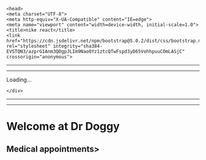 <!DOCTYPE html>
<html lang="en">

    <head>
    <meta charset="UTF-8">
    <meta http-equiv="X-UA-Compatible" content="IE=edge">
    <meta name="viewport" content="width=device-width, initial-scale=1.0">
    <title>nike react</title>
    <link href="https://cdn.jsdelivr.net/npm/bootstrap@5.0.2/dist/css/bootstrap.min.css" rel="stylesheet" integrity="sha384-EVSTQN3/azprG1Anm3QDgpJLIm9Nao0Yz1ztcQTwFspd3yD65VohhpuuCOmLASjC" crossorigin="anonymous">

</head>
<title>Dr Doggy</title>
</head>
<body>
<body>
    <hr>
    <hr>
    <div classs="container"><div class="text-center">
        <div class="spinner-border" role="status">
          <span class="visually-hidden">Loading...</span>
        </div>
      </div>


    </div>
<hr>
<hr>
<h1>Welcome at Dr Doggy</h1>
<h2>Medical appointments>

<img src="./welcome.png" alt="">
<script src="https://cdn.jsdelivr.net/npm/bootstrap@5.0.2/dist/js/bootstrap.bundle.min.js" integrity="sha384-MrcW6ZMFYlzcLA8Nl+NtUVF0sA7MsXsP1UyJoMp4YLEuNSfAP+JcXn/tWtIaxVXM" crossorigin="anonymous"></script>

</body>
</html>
